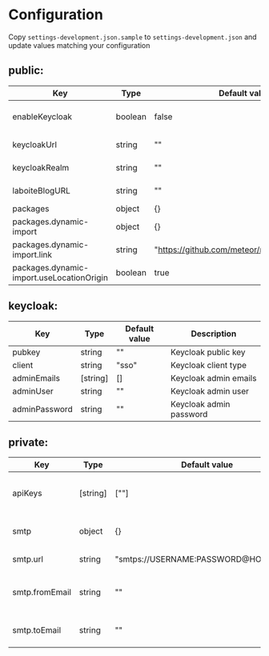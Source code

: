 # Configuration

Copy `settings-development.json.sample` to `settings-development.json` and update values matching your configuration

## public:

| Key                                       | Type    | Default value                                 | Description                  |
| ----------------------------------------- | ------- | --------------------------------------------- | ---------------------------- |
| enableKeycloak                            | boolean | false                                         | If true, keycloak is enabled |
| keycloakUrl                               | string  | ""                                            | Keycloak URL                 |
| keycloakRealm                             | string  | ""                                            | Keycloak Realm               |
| laboiteBlogURL                            | string  | ""                                            | Laboite Blog URL             |
| packages                                  | object  | {}                                            |                              |
| packages.dynamic-import                   | object  | {}                                            |                              |
| packages.dynamic-import.link              | string  | "https://github.com/meteor/meteor/pull/11105" |                              |
| packages.dynamic-import.useLocationOrigin | boolean | true                                          |                              |

## keycloak:

| Key           | Type     | Default value | Description             |
| ------------- | -------- | ------------- | ----------------------- |
| pubkey        | string   | ""            | Keycloak public key     |
| client        | string   | "sso"         | Keycloak client type    |
| adminEmails   | [string] | []            | Keycloak admin emails   |
| adminUser     | string   | ""            | Keycloak admin user     |
| adminPassword | string   | ""            | Keycloak admin password |

## private:

| Key            | Type     | Default value                         | Description                           |
| -------------- | -------- | ------------------------------------- | ------------------------------------- |
| apiKeys        | [string] | [""]                                  | API access keys for external services |
| smtp           | object   | {}                                    | Generic settings for SMTP             |
| smtp.url       | string   | "smtps://USERNAME:PASSWORD@HOST:PORT" | SMTP server URI                       |
| smtp.fromEmail | string   | ""                                    | Contact mail default "from" value     |
| smtp.toEmail   | string   | ""                                    | Contact mail default "to" value       |
